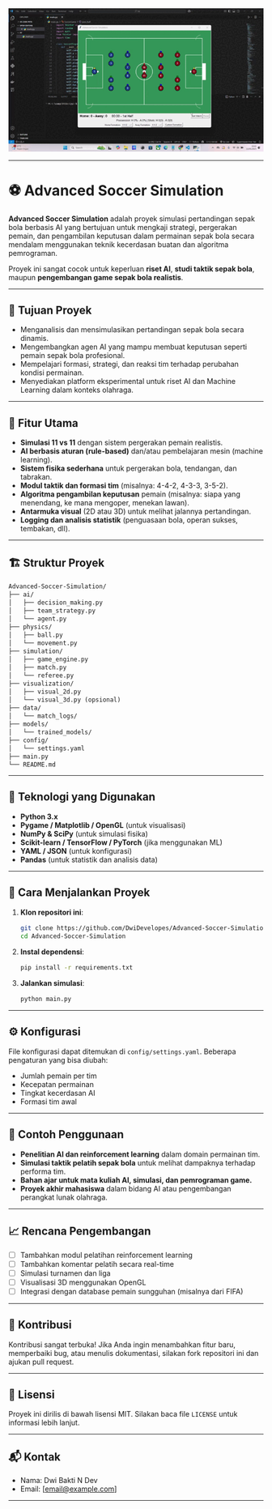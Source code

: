 <img src ="Recording 2025-05-21 194226.gif">

---

# ⚽ Advanced Soccer Simulation

**Advanced Soccer Simulation** adalah proyek simulasi pertandingan sepak bola berbasis AI yang bertujuan untuk mengkaji strategi, pergerakan pemain, dan pengambilan keputusan dalam permainan sepak bola secara mendalam menggunakan teknik kecerdasan buatan dan algoritma pemrograman.

Proyek ini sangat cocok untuk keperluan **riset AI**, **studi taktik sepak bola**, maupun **pengembangan game sepak bola realistis**.

---

## 🎯 Tujuan Proyek

* Menganalisis dan mensimulasikan pertandingan sepak bola secara dinamis.
* Mengembangkan agen AI yang mampu membuat keputusan seperti pemain sepak bola profesional.
* Mempelajari formasi, strategi, dan reaksi tim terhadap perubahan kondisi permainan.
* Menyediakan platform eksperimental untuk riset AI dan Machine Learning dalam konteks olahraga.

---

## 🧠 Fitur Utama

* **Simulasi 11 vs 11** dengan sistem pergerakan pemain realistis.
* **AI berbasis aturan (rule-based)** dan/atau pembelajaran mesin (machine learning).
* **Sistem fisika sederhana** untuk pergerakan bola, tendangan, dan tabrakan.
* **Modul taktik dan formasi tim** (misalnya: 4-4-2, 4-3-3, 3-5-2).
* **Algoritma pengambilan keputusan** pemain (misalnya: siapa yang menendang, ke mana mengoper, menekan lawan).
* **Antarmuka visual** (2D atau 3D) untuk melihat jalannya pertandingan.
* **Logging dan analisis statistik** (penguasaan bola, operan sukses, tembakan, dll).

---

## 🏗️ Struktur Proyek

```
Advanced-Soccer-Simulation/
├── ai/
│   ├── decision_making.py
│   ├── team_strategy.py
│   └── agent.py
├── physics/
│   ├── ball.py
│   └── movement.py
├── simulation/
│   ├── game_engine.py
│   ├── match.py
│   └── referee.py
├── visualization/
│   ├── visual_2d.py
│   └── visual_3d.py (opsional)
├── data/
│   └── match_logs/
├── models/
│   └── trained_models/
├── config/
│   └── settings.yaml
├── main.py
└── README.md
```

---

## 🧪 Teknologi yang Digunakan

* **Python 3.x**
* **Pygame / Matplotlib / OpenGL** (untuk visualisasi)
* **NumPy & SciPy** (untuk simulasi fisika)
* **Scikit-learn / TensorFlow / PyTorch** (jika menggunakan ML)
* **YAML / JSON** (untuk konfigurasi)
* **Pandas** (untuk statistik dan analisis data)

---

## 🚀 Cara Menjalankan Proyek

1. **Klon repositori ini**:

   ```bash
   git clone https://github.com/DwiDevelopes/Advanced-Soccer-Simulation.git
   cd Advanced-Soccer-Simulation
   ```

2. **Instal dependensi**:

   ```bash
   pip install -r requirements.txt
   ```

3. **Jalankan simulasi**:

   ```bash
   python main.py
   ```

---

## ⚙️ Konfigurasi

File konfigurasi dapat ditemukan di `config/settings.yaml`. Beberapa pengaturan yang bisa diubah:

* Jumlah pemain per tim
* Kecepatan permainan
* Tingkat kecerdasan AI
* Formasi tim awal

---

## 🧩 Contoh Penggunaan

* **Penelitian AI dan reinforcement learning** dalam domain permainan tim.
* **Simulasi taktik pelatih sepak bola** untuk melihat dampaknya terhadap performa tim.
* **Bahan ajar untuk mata kuliah AI, simulasi, dan pemrograman game.**
* **Proyek akhir mahasiswa** dalam bidang AI atau pengembangan perangkat lunak olahraga.

---

## 📈 Rencana Pengembangan

* [ ] Tambahkan modul pelatihan reinforcement learning
* [ ] Tambahkan komentar pelatih secara real-time
* [ ] Simulasi turnamen dan liga
* [ ] Visualisasi 3D menggunakan OpenGL
* [ ] Integrasi dengan database pemain sungguhan (misalnya dari FIFA)

---

## 🤝 Kontribusi

Kontribusi sangat terbuka! Jika Anda ingin menambahkan fitur baru, memperbaiki bug, atau menulis dokumentasi, silakan fork repositori ini dan ajukan pull request.

---

## 📄 Lisensi

Proyek ini dirilis di bawah lisensi MIT. Silakan baca file `LICENSE` untuk informasi lebih lanjut.

---

## 📬 Kontak

* Nama: Dwi Bakti N Dev
* Email: \[[email@example.com](mailto:dwibakti76@gmail.com)]

---
